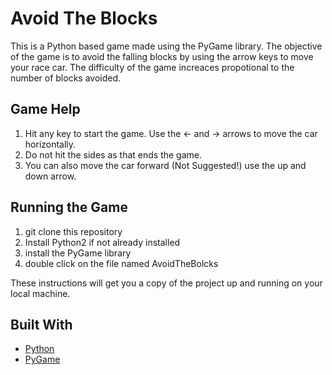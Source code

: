 # Avoid The Blocks

This is a Python based game made using the PyGame library. The objective of the 
game is to avoid the falling blocks by using the arrow keys to move your race car. The difficulty
of the game increaces propotional to the number of blocks avoided.

## Game Help

1. Hit any key to start the game. Use the <- and -> arrows to move the car horizontally.
1. Do not hit the sides as that ends the game.
1. You can also move the car forward (Not Suggested!) use the up and down arrow.

## Running the Game

1. git clone this repository
1. Install Python2 if not already installed
1. install the PyGame library
1. double click on the file named AvoidTheBolcks

These instructions will get you a copy of the project up and running on your local machine. 

## Built With

* [Python](https://www.python.org/download/releases/2.7.2/)
* [PyGame](https://www.pygame.org/download.shtml)

